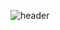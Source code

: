 ![header](https://capsule-render.vercel.app/api?type=waving&color=auto&height=300&section=header&text=OH%20JUNGMIN&fontSize=90&animation=fadeIn&fontAlignY=38&desc=Decorate%20GitHub%20Profile%20or%20any%20Repo%20like%20me!&descAlignY=51&descAlign=62)

